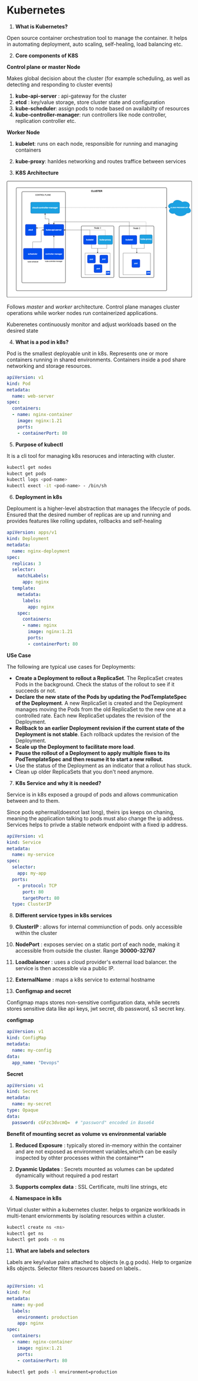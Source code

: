 # Kubernetes

1. **What is Kubernetes?**

Open source container orchestration tool to manage the container. It helps in automating deployment, auto scaling, self-healing, load balancing etc.

2. **Core components of K8S**

**Control plane or master Node**

Makes global decision about the cluster (for example scheduling, as well as detecting and responding to cluster events)

1. **kube-api-server** :  api-gateway for the cluster
2. **etcd** : key/value storage, store cluster state and configuration
3. **kube-scheduler**: assign pods to node based on availabilty of resources
4. **kube-controller-manager**: run controllers like node controller, replication controller etc. 

**Worker Node**
1. **kubelet**: runs on each node, responsible for running and managing containers
2. **kube-proxy**: hanldes networking and routes traffice between services

3. **K8S Architecture**

![K8s](./../assets/k8s.png "K8s")

Follows *master* and *worker* architecture. Control plane manages cluster operations while worker nodes run containerized applications.


Kuberenetes continuously monitor and adjust workloads based on the desired state


4. **What is a pod in k8s?**

Pod is the smallest deployable unit in k8s. Represents one or more containers running in shared environments. Containers inside a pod share networking and storage resources.

```yaml
apiVersion: v1
kind: Pod
metadata:
  name: web-server
spec:
  containers:
  - name: nginx-container
    image: nginx:1.21
    ports:
    - containerPort: 80
```

5. **Purpose of kubectl**

It is a cli tool for managing k8s resoruces and interacting with cluster.

```bash
kubectl get nodes
kubect get pods
kubectl logs <pod-name>
kubectl exect -it <pod-name> - /bin/sh
```

6. **Deployment in k8s**

Deploument is a higher-level abstraction that manages the lifecycle of pods. Ensured that the desired number of replicas are up and running and provides features like rolling updates, rollbacks and self-healing

```yaml
apiVersion: apps/v1
kind: Deployment
metadata:
  name: nginx-deployment
spec:
  replicas: 3
  selector:
    matchLabels:
      app: nginx
  template:
    metadata:
      labels:
        app: nginx
    spec:
      containers:
      - name: nginx
        image: nginx:1.21
        ports:
        - containerPort: 80
```

**USe Case**

The following are typical use cases for Deployments:

- **Create a Deployment to rollout a ReplicaSet**. The ReplicaSet creates Pods in the background. Check the status of the rollout to see if it succeeds or not.
- **Declare the new state of the Pods by updating the PodTemplateSpec of the Deployment**. A new ReplicaSet is created and the Deployment manages moving the Pods from the old ReplicaSet to the new one at a controlled rate. Each new ReplicaSet updates the revision of the Deployment.
- **Rollback to an earlier Deployment revision if the current state of the Deployment is not stable**. Each rollback updates the revision of the Deployment.
- **Scale up the Deployment to facilitate more load**.
- **Pause the rollout of a Deployment to apply multiple fixes to its PodTemplateSpec and then resume it to start a new rollout.**
- Use the status of the Deployment as an indicator that a rollout has stuck.
- Clean up older ReplicaSets that you don't need anymore.


7. **K8s Service and why it is needed?**

Service is in k8s exposed a groupd of pods and allows communication between and to them.

Since pods ephermal(doesnot last long), theirs ips keeps on chaning, meaning the application talking to pods must also change the ip address. Services helps to privde a stable network endpoint with a fixed ip address.

```yaml
apiVersion: v1
kind: Service
metadata:
  name: my-service
spec:
  selector:
    app: my-app
  ports:
    - protocol: TCP
      port: 80
      targetPort: 80
  type: ClusterIP
```

8. **Different service types in k8s services**

1. **ClusterIP** : allows for internal commiunction of pods. only accessible within the cluster
2. **NodePort** : exposes serviec on a static port of each node, making it accessible from outside the cluster. Range **30000-32767**
3. **Loadbalancer** : uses a cloud provider's external load balancer. the service is then accessible via a public IP.
4. **ExternalName** : maps a k8s service to external hostname

9. **Configmap and secret**

Configmap maps stores non-sensitive configuration data, while secrets stores sensitive data like api keys, jwt secret, db password, s3 secret key.


**configmap**

```yaml
apiVersion: v1
kind: ConfigMap
metadata:
  name: my-config
data:
  app_name: "Devops"
```

**Secret**

```yaml
apiVersion: v1
kind: Secret
metadata:
  name: my-secret
type: Opaque
data:
  password: cGFzc3dvcmQ=  # "password" encoded in Base64
```

**Benefit of mounting secret as volume vs environmental variable**

1. **Reduced Exposure** : typically stored in-memory within the container and are not exposed as environment variables,which can be easily inspected by othter processes within the container**
2. **Dyanmic Updates** : Secrets mounted as volumes can be updated dynamically without required a pod restart
3. **Supports complex data** : SSL Certificate, multi line strings, etc

10. **Namespace in k8s**

Virtual cluster within a kubernetes cluster. helps to organize worlkloads in multi-tenant enviornments by isolating resources within a cluster.

```bash
kubectl create ns <ns>
kubectl get ns
kubectl get pods -n ns
```

11. **What are labels and selectors**

Labels are key/value pairs attached to objects (e.g.g pods). Help to organize k8s objects. Selector filters resources based on labels..

```yaml

apiVersion: v1
kind: Pod
metadata:
  name: my-pod
  labels:
    environment: production
    app: nginx
spec:
  containers:
  - name: nginx-container
    image: nginx:1.21
    ports:
    - containerPort: 80
```

```bash
kubectl get pods -l environment=production
```